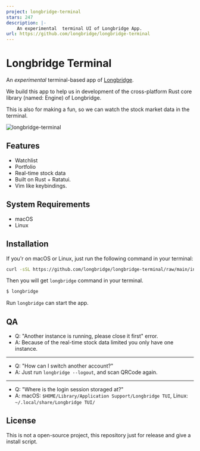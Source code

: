 ```yaml
---
project: longbridge-terminal
stars: 247
description: |-
    An experimental  terminal UI of Longbridge App.
url: https://github.com/longbridge/longbridge-terminal
---
```


# Longbridge Terminal

An _experimental_ terminal-based app of [Longbridge](https://longbridge.com).

We build this app to help us in development of the cross-platform Rust core library (named: Engine) of Longbridge.

This is also for making a fun, so we can watch the stock market data in the terminal.

![longbridge-terminal](https://github.com/longbridgeapp/longbridge-terminal/assets/5518/49c93838-852e-4127-8377-f49876923069)

## Features

- Watchlist
- Portfolio
- Real-time stock data
- Built on Rust + Ratatui.
- Vim like keybindings.

## System Requirements

- macOS
- Linux

## Installation

If you'r on macOS or Linux, just run the following command in your terminal:

```bash
curl -sSL https://github.com/longbridge/longbridge-terminal/raw/main/install | sh
```

Then you will get `longbridge` command in your terminal.

```bash
$ longbridge
```

Run `longbridge` can start the app.

## QA

- Q: "Another instance is running, please close it first" error.
- A: Because of the real-time stock data limited you only have one instance.

---

- Q: "How can I switch another account?"
- A: Just run `longbridge --logout`, and scan QRCode again.

---

- Q: "Where is the login session storaged at?"
- A: macOS: `$HOME/Library/Application Support/Longbridge TUI`, Linux: `~/.local/share/Longbridge TUI/`

## License

This is not a open-source project, this repository just for release and give a install script.

